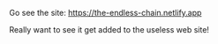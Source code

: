 Go see the site: https://the-endless-chain.netlify.app

Really want to see it get added to the useless web site!
